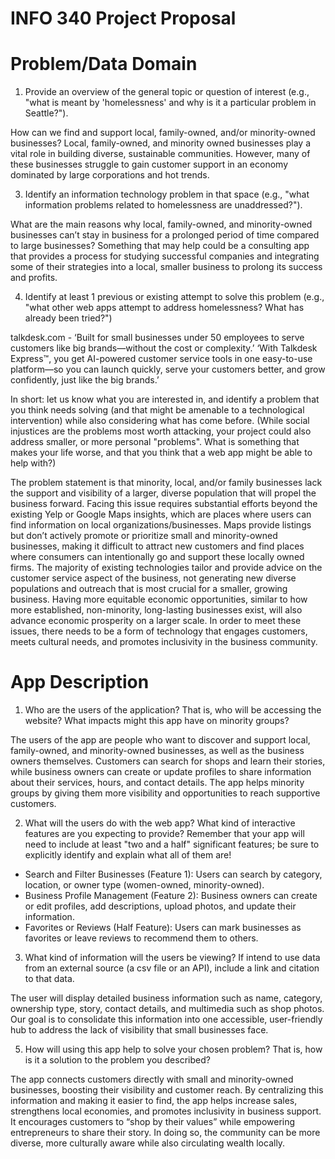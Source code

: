 # INFO 340 Project Proposal

# Problem/Data Domain

1. Provide an overview of the general topic or question of interest (e.g., "what is meant by 'homelessness' and why is it a particular problem in Seattle?").

How can we find and support local, family-owned, and/or minority-owned businesses? Local, family-owned, and minority owned businesses play a vital role in building diverse, sustainable communities. However, many of these businesses struggle to gain customer support in an economy dominated by large corporations and hot trends. 

3. Identify an information technology problem in that space (e.g., "what information problems related to homelessness are unaddressed?").

What are the main reasons why local, family-owned, and minority-owned businesses can’t stay in business for a prolonged period of time compared to large businesses? Something that may help could be a consulting app that provides a process for studying successful companies and integrating some of their strategies into a local, smaller business to prolong its success and profits.

4. Identify at least 1 previous or existing attempt to solve this problem (e.g., "what other web apps attempt to address homelessness? What has already been tried?")

talkdesk.com - ‘Built for small businesses under 50 employees to serve customers like big brands—without the cost or complexity.’ ‘With Talkdesk Express™, you get AI-powered customer service tools in one easy-to-use platform—so you can launch quickly, serve your customers better, and grow confidently, just like the big brands.’ 

In short: let us know what you are interested in, and identify a problem that you think needs solving (and that might be amenable to a technological intervention) while also considering what has come before. (While social injustices are the problems most worth attacking, your project could also address smaller, or more personal "problems". What is something that makes your life worse, and that you think that a web app might be able to help with?)

The problem statement is that minority, local, and/or family businesses lack the support and visibility of a larger, diverse population that will propel the business forward. Facing this issue requires substantial efforts beyond the existing Yelp or Google Maps insights, which are places where users can find information on local organizations/businesses. Maps provide listings but don’t actively promote or prioritize small and minority-owned businesses, making it difficult to attract new customers and find places where consumers can intentionally go and support these locally owned firms.
The majority of existing technologies tailor and provide advice on the customer service aspect of the business, not generating new diverse populations and outreach that is most crucial for a smaller, growing business. Having more equitable economic opportunities, similar to how more established, non-minority, long-lasting businesses exist, will also advance economic prosperity on a larger scale. In order to meet these issues, there needs to be a form of technology that engages customers, meets cultural needs, and promotes inclusivity in the business community.	

# App Description

1. Who are the users of the application? That is, who will be accessing the website? What impacts might this app have on minority groups?

The users of the app are people who want to discover and support local, family-owned, and minority-owned businesses, as well as the business owners themselves. Customers can search for shops and learn their stories, while business owners can create or update profiles to share information about their services, hours, and contact details. The app helps minority groups by giving them more visibility and opportunities to reach supportive customers.

2. What will the users do with the web app? What kind of interactive features are you expecting to provide? Remember that your app will need to include at least "two and a half" significant features; be sure to explicitly identify and explain what all of them are!

- Search and Filter Businesses (Feature 1): Users can search by category, location, or owner type  (women-owned, minority-owned).
- Business Profile Management (Feature 2): Business owners can create or edit profiles, add descriptions, upload photos, and update their information.
- Favorites or Reviews (Half Feature): Users can mark businesses as favorites or leave reviews to recommend them to others.

3. What kind of information will the users be viewing? If intend to use data from an external source (a csv file or an API), include a link and citation to that data.

The user will display detailed business information such as name, category, ownership type, story, contact details, and multimedia such as shop photos. Our goal is to consolidate this information into one accessible, user-friendly hub to address the lack of visibility that small businesses face. 

5. How will using this app help to solve your chosen problem? That is, how is it a solution to the problem you described?

The app connects customers directly with small and minority-owned businesses, boosting their visibility and customer reach. By centralizing this information and making it easier to find, the app helps increase sales, strengthens local economies, and promotes inclusivity in business support. It encourages customers to “shop by their values” while empowering entrepreneurs to share their story. In doing so, the community can be more diverse, more culturally aware while also circulating wealth locally. 

